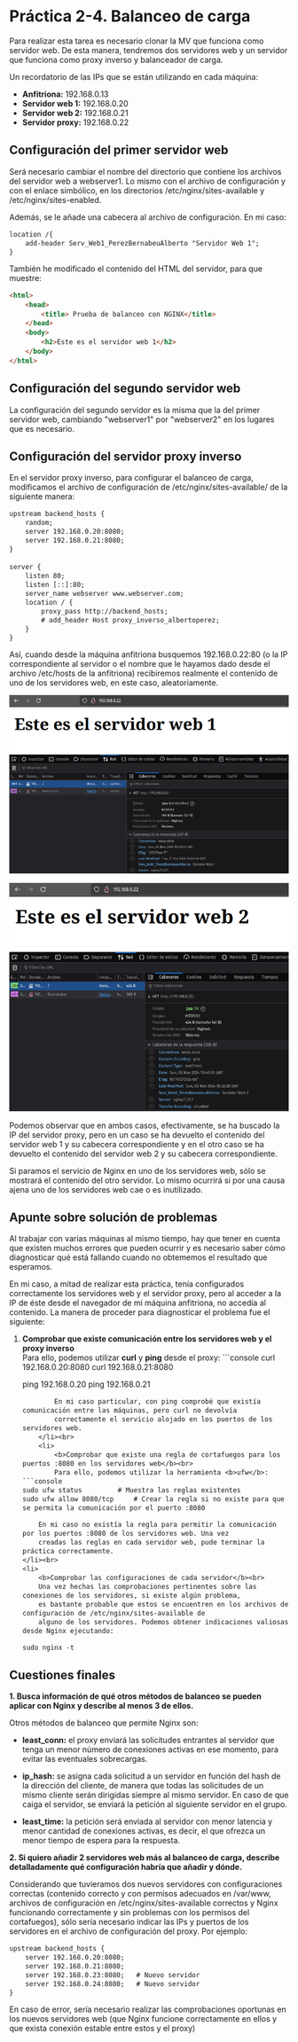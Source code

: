 # Práctica 2-4. Balanceo de carga

Para realizar esta tarea es necesario clonar la MV que funciona como servidor web. 
De esta manera, tendremos dos servidores web y un servidor que funciona como proxy 
inverso y balanceador de carga.

Un recordatorio de las IPs que se están utilizando en cada máquina: 
<ul>
	<li><b>Anfitriona:</b> 192.168.0.13</li>
	<li><b>Servidor web 1:</b> 192.168.0.20</li>
	<li><b>Servidor web 2:</b> 192.168.0.21</li>
	<li><b>Servidor proxy:</b> 192.168.0.22</li>
</ul>

## Configuración del primer servidor web

Será necesario cambiar el nombre del directorio que contiene los archivos 
del servidor web a webserver1. Lo mismo con el archivo de configuración y 
con el enlace simbólico, en los directorios /etc/nginx/sites-available y 
/etc/nginx/sites-enabled.

Además, se le añade una cabecera al archivo de configuración. En mi caso:
```console
location /{
	add-header Serv_Web1_PerezBernabeuAlberto "Servidor Web 1";
}
```

También he modificado el contenido del HTML del servidor, para que muestre:
```html
<html>
	<head>
		<title> Prueba de balanceo con NGINX</title>
	</head>
	<body>
		<h2>Este es el servidor web 1</h2>
	</body>
</html>
```


## Configuración del segundo servidor web

La configuración del segundo servidor es la misma que la del primer servidor web, 
cambiando "webserver1" por "webserver2" en los lugares que es necesario.


## Configuración del servidor proxy inverso

En el servidor proxy inverso, para configurar el balanceo de carga, 
modificamos el archivo de configuración de /etc/nginx/sites-available/ de 
la siguiente manera: 
```console
upstream backend_hosts {
	random;
	server 192.168.0.20:8080;
	server 192.168.0.21:8080;
}

server {
	listen 80;
	listen [::]:80;
	server_name webserver www.webserver.com;
	location / {
		proxy_pass http://backend_hosts;
		# add_header Host proxy_inverso_albertoperez;
	}
}
```

Así, cuando desde la máquina anfitriona busquemos 192.168.0.22:80 (o la IP correspondiente al servidor 
o el nombre que le hayamos dado desde el archivo /etc/hosts de la anfitriona) recibiremos realmente 
el contenido de uno de los servidores web, en este caso, aleatoriamente.

![Recibido contenido de webserver1](./images/webserver1.png)

![Recibido contenido de webserver2](./images/webserver2.png)

Podemos observar que en ambos casos, efectivamente, se ha buscado la IP del servidor proxy, pero en un 
caso se ha devuelto el contenido del servidor web 1 y su cabecera correspondiente y en el otro caso se 
ha devuelto el contenido del servidor web 2 y su cabecera correspondiente.

Si paramos el servicio de Nginx en uno de los servidores web, sólo se mostrará el contenido del otro 
servidor. Lo mismo ocurrirá si por una causa ajena uno de los servidores web cae o es inutilizado.

## Apunte sobre solución de problemas

Al trabajar con varias máquinas al mismo tiempo, hay que tener en cuenta que existen muchos errores que 
pueden ocurrir y es necesario saber cómo diagnosticar qué está fallando cuando no obtememos el resultado 
que esperamos. 

En mi caso, a mitad de realizar esta práctica, tenía configurados correctamente los servidores web y el servidor proxy, pero al acceder a la IP de 
éste desde el navegador de mi máquina anfitriona, no accedía al contenido. La manera de proceder para 
diagnosticar el problema fue el siguiente:

<ol>
	<li>
		<b>Comprobar que existe comunicación entre los servidores web y el proxy inverso</b><br>
		Para ello, podemos utilizar <b>curl</b> y <b>ping</b> desde el proxy:
```console
curl 192.168.0.20:8080
curl 192.168.0.21:8080

ping 192.168.0.20
ping 192.168.0.21
```
		En mi caso particular, con ping comprobé que existía comunicación entre las máquinas, pero curl no devolvía 
		correctamente el servicio alojado en los puertos de los servidores web.
	</li><br>
	<li>
		<b>Comprobar que existe una regla de cortafuegos para los puertos :8080 en los servidores web</b><br>
		Para ello, podemos utilizar la herramienta <b>ufw</b>:
```console
sudo ufw status			# Muestra las reglas existentes
sudo ufw allow 8080/tcp		# Crear la regla si no existe para que se permita la comunicación por el puerto :8080
```
		En mi caso no existía la regla para permitir la comunicación por los puertos :8080 de los servidores web. Una vez 
		creadas las reglas en cada servidor web, pude terminar la práctica correctamente.
	</li><br>
	<li>
		<b>Comprobar las configuraciones de cada servidor</b><br>
		Una vez hechas las comprobaciones pertinentes sobre las conexiones de los servidores, si existe algún problema, 
		es bastante probable que estos se encuentren en los archivos de configuración de /etc/nginx/sites-available de 
		alguno de los servidores. Podemos obtener indicaciones valiosas desde Nginx ejecutando:
```console
sudo nginx -t
```
</ol>


## Cuestiones finales


<b>1. Busca información de qué otros métodos de balanceo se pueden aplicar con Nginx y describe al menos 3 de ellos.</b>

Otros métodos de balanceo que permite Nginx son: 

- <b>least_conn:</b> el proxy enviará las solicitudes entrantes al servidor que tenga un menor número de conexiones activas en 
ese momento, para evitar las eventuales sobrecargas.

- <b>ip_hash:</b> se asigna cada solicitud a un servidor en función del hash de la dirección del cliente, de manera que todas 
las solicitudes de un mismo cliente serán dirigidas siempre al mismo servidor. En caso de que caiga el servidor, se enviará la 
petición al siguiente servidor en el grupo.

- <b>least_time:</b> la petición será enviada al servidor con menor latencia y menor cantidad de conexiones activas, es decir, 
el que ofrezca un menor tiempo de espera para la respuesta.

<b>2. Si quiero añadir 2 servidores web más al balanceo de carga, describe detalladamente qué configuración habría que añadir y dónde.</b>

Considerando que tuvieramos dos nuevos servidores con configuraciones correctas (contenido correcto y con permisos adecuados en /var/www, 
archivos de configuración en /etc/nginx/sites-available correctos y Nginx funcionando correctamente y sin problemas con los permisos del 
cortafuegos), sólo sería necesario indicar las IPs y puertos de los servidores en el archivo de configuración del proxy. Por ejemplo:
```console
upstream backend_hosts {
    server 192.168.0.20:8080;
    server 192.168.0.21:8080;	
    server 192.168.0.23:8080;	# Nuevo servidor
    server 192.168.0.24:8080;	# Nuevo servidor
}
```
En caso de error, sería necesario realizar las comprobaciones oportunas en los nuevos servidores web (que Nginx funcione correctamente en ellos 
y que exista conexión estable entre estos y el proxy)
